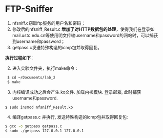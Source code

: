 # FTP-Sniffer

 1. nfsniff.c窃取ftp服务的用户名和密码；
 2. 修改后的nfsniff_Result.c **增加了对HTTP数据包的处理**，使得我们在登录如mail.ustc.edu.cn等使用明文传输username和password的网站时，可以捕获到username和password；
 3. getpass.c发送特殊构造的icmp包并取得回复。

**执行过程如下**：


 2.  进入实验文件夹，执行make命令： 
  
 ```bash
  $ cd ~/Documents/lab_2
  $ make 
```
 3. 内核编译成功之后会产生.ko文件.   加载内核模块.  登录邮箱, 此时捕获username和password. 

 ` $ sudo insmod nfsniff_Result.ko  `
 
 4. 编译getpass.c 并执行,  发送特殊构造的icmp包并取得回复包:
  ```bash
  $ gcc -o getpass getpass.c
  $ sudo ./getpass 127.0.0.1 127.0.0.1
  ```
